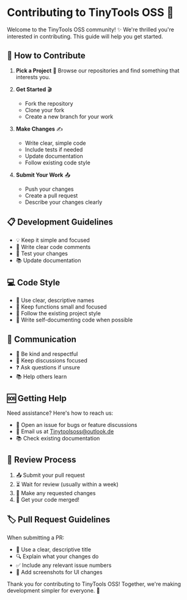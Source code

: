 # Contributing to TinyTools OSS 🤝

Welcome to the TinyTools OSS community! ✨ We're thrilled you're interested in contributing. This guide will help you get started.

## 🚦 How to Contribute

1. **Pick a Project** 🎯
   Browse our repositories and find something that interests you.

2. **Get Started** 🎬
   - Fork the repository
   - Clone your fork
   - Create a new branch for your work

3. **Make Changes** ✍️
   - Write clear, simple code
   - Include tests if needed
   - Update documentation
   - Follow existing code style

4. **Submit Your Work** 📤
   - Push your changes
   - Create a pull request
   - Describe your changes clearly

## 📋 Development Guidelines

- 💡 Keep it simple and focused
- 📝 Write clear code comments
- 🧪 Test your changes
- 📚 Update documentation

## 💻 Code Style

- 📎 Use clear, descriptive names
- 🎯 Keep functions small and focused
- 🔄 Follow the existing project style
- 📖 Write self-documenting code when possible

## 💬 Communication

- 🤝 Be kind and respectful
- 🎯 Keep discussions focused
- ❓ Ask questions if unsure
- 📚 Help others learn

## 🆘 Getting Help

Need assistance? Here's how to reach us:

- 🐛 Open an issue for bugs or feature discussions
- 📧 Email us at Tinytoolsoss@outlook.de
- 📚 Check existing documentation

## 👀 Review Process

1. 📤 Submit your pull request
2. ⏳ Wait for review (usually within a week)
3. 🔄 Make any requested changes
4. 🎉 Get your code merged!

## 🏷️ Pull Request Guidelines

When submitting a PR:
- 📝 Use a clear, descriptive title
- 🔍 Explain what your changes do
- ✅ Include any relevant issue numbers
- 📸 Add screenshots for UI changes

Thank you for contributing to TinyTools OSS! Together, we're making development simpler for everyone. 🌟

